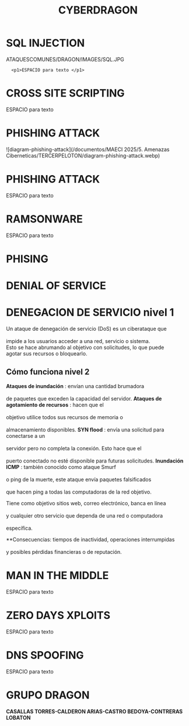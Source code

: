 <!DOCTYPE html>
<html lang=""es">
<head>
  <title>GRUPO DRAGON - ATAQUES COMUNES</title>
  <link rel="stylesheet" type="text/css" href="./estilos.css" />
</head>
<body>
  
  <header>
  <h1>CYBERDRAGON</h1>

 </header>
<h1>SQL INJECTION</h1>
ATAQUESCOMUNES/DRAGON/IMAGES/SQL.JPG

      <p1>ESPACIO para texto </p1>

<h1>CROSS SITE SCRIPTING</h1>
      <p1>ESPACIO para texto </p1>

# PHISHING ATTACK 

![diagram-phishing-attack](/documentos/MAECI 2025/5. Amenazas Ciberneticas/TERCERPELOTON/diagram-phishing-attack.webp)
<h1>PHISHING ATTACK</h1>
      <p1>ESPACIO para texto </p1>

<h1>RAMSONWARE</h1>
      <p1>ESPACIO para texto </p1>

# PHISING 


<h1>DENIAL OF SERVICE</h1>

# DENEGACION DE SERVICIO nivel 1

Un ataque de denegación de servicio (DoS) es un ciberataque que<br>  
impide a los usuarios acceder a una red, servicio o sistema.<br> 
Esto se hace abrumando al objetivo con solicitudes, lo que puede<br> 
agotar sus recursos o bloquearlo.

## Cómo funciona nivel 2

**Ataques de inundación** : envían una cantidad brumadora<br>   
de paquetes que exceden la capacidad del servidor. 
**Ataques de agotamiento de recursos** : hacen que el<br>  
objetivo utilice todos sus recursos de memoria o<br>   
almacenamiento disponibles. 
**SYN flood** : envía una solicitud para conectarse a un<br>   
servidor pero no completa la conexión. Esto hace que el<br>   
puerto conectado no esté disponible para futuras solicitudes.
**Inundación ICMP** : también conocido como ataque Smurf<br>  
o ping de la muerte, este ataque envía paquetes falsificados<br>   
que hacen ping a todas las computadoras de la red objetivo. 

Tiene como objetivo sitios web, correo electrónico, banca en línea<br>   
y cualquier otro servicio que dependa de una red o computadora<br>   
específica. 

**Consecuencias: tiempos de inactividad, operaciones interrumpidas<br>   
y posibles pérdidas financieras o de reputación. 


<h1>MAN IN THE MIDDLE</h1>
      <p1>ESPACIO para texto </p1>


<h1>ZERO DAYS XPLOITS</h1>
      <p1>ESPACIO para texto </p1>

<h1>DNS SPOOFING</h1>
      <p1>ESPACIO para texto </p1>

# GRUPO DRAGON
**CASALLAS TORRES-CALDERON ARIAS-CASTRO BEDOYA-CONTRERAS LOBATON**
